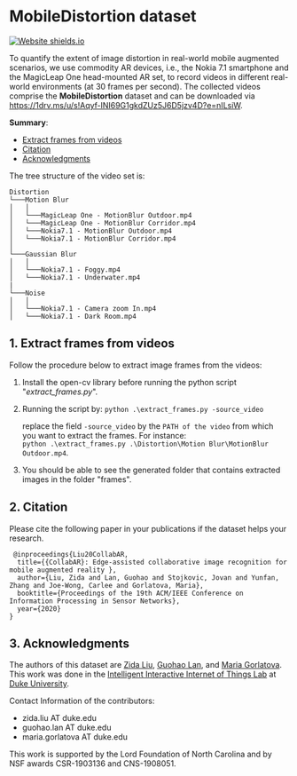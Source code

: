 # MobileDistortion dataset
[![Website shields.io](https://img.shields.io/badge/opencv----python-4.1-green)](http://shields.io/)

To quantify the extent of image distortion in real-world mobile augmented scenarios, we use commodity AR devices, i.e., the Nokia 7.1 smartphone and the MagicLeap One head-mounted AR set, to record videos in different real-world environments (at 30 frames per second). The collected videos comprise the **MobileDistortion** dataset and can be downloaded via https://1drv.ms/u/s!Aqyf-lNI69G1gkdZUz5J6D5jzv4D?e=nILsiW.

**Summary**:

* [Extract frames from videos](#1)
* [Citation](#2)
* [Acknowledgments](#3)


The tree structure of the video set is:
```
Distortion
└───Motion Blur
│   │
│   └───MagicLeap One - MotionBlur Outdoor.mp4
│   └───MagicLeap One - MotionBlur Corridor.mp4
│   └───Nokia7.1 - MotionBlur Outdoor.mp4
│   └───Nokia7.1 - MotionBlur Corridor.mp4
│   
└───Gaussian Blur
│   │
│   └───Nokia7.1 - Foggy.mp4
│   └───Nokia7.1 - Underwater.mp4
|
└───Noise
│   │
│   └───Nokia7.1 - Camera zoom In.mp4
│   └───Nokia7.1 - Dark Room.mp4
```

## 1. <span id="1">Extract frames from videos</span>

Follow the procedure below to extract image frames from the videos:  
1. Install the open-cv library before running the python script "*extract_frames.py*".
2. Running the script by: `python .\extract_frames.py -source_video`

   replace the field `-source_video` by the `PATH of the video` from which you want to extract the frames.
   For instance:  
   `python .\extract_frames.py .\Distortion\Motion Blur\MotionBlur Outdoor.mp4`.
4. You should be able to see the generated folder that contains extracted images in the folder "frames".

## 2. <span id="2">Citation</span>

Please cite the following paper in your publications if the dataset helps your research.

     @inproceedings{Liu20CollabAR,
      title={{CollabAR}: Edge-assisted collaborative image recognition for mobile augmented reality },
      author={Liu, Zida and Lan, Guohao and Stojkovic, Jovan and Yunfan, Zhang and Joe-Wong, Carlee and Gorlatova, Maria},
      booktitle={Proceedings of the 19th ACM/IEEE Conference on Information Processing in Sensor Networks},
      year={2020}
    }
  
## 3. <span id="3">Acknowledgments</span>

The authors of this dataset are [Zida Liu](https://zidaliu.github.io/), [Guohao Lan](https://guohao.netlify.com/), and [Maria Gorlatova](https://maria.gorlatova.com/). This work was done in the [Intelligent Interactive Internet of Things Lab](https://maria.gorlatova.com/) at [Duke University](https://www.duke.edu/).

Contact Information of the contributors: 

* zida.liu AT duke.edu
* guohao.lan AT duke.edu
* maria.gorlatova AT duke.edu

This work is supported by the Lord Foundation of North Carolina and by NSF awards CSR-1903136 and CNS-1908051.
 
